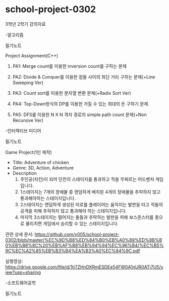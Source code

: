 # school-project-0302

3학년 2학기 강의자료


-알고리즘

  필기노트
  
  Project Assignment(C++)
  
  1. PA1: Merge count를 이용한 inversion count를 구하는 문제
  
  2. PA2: Divide & Conquer를 이용한 점들 사이의 최단 거리 구하는 문제(+Line Sweeping Ver)
  
  3. PA3: Count sort를 이용한 문자열 변환 문제(+Radix Sort Ver)
  
  4. PA4: Top-Down방식의 DP를 이용한 가질 수 있는 최대의 돈 구하기 문제 
  
  5. PA5: DFS를 이용한 N X N 격자 경로의 simple path count 문제(+Non Recursive Ver) 
    

-인터렉티브 미디어

  필기노트
  
  Game Project(1인 제작)
  
  - Title: Adventure of chicken
  - Genre: 3D, Action, Adventure
  - Description
    1. 주인공(치킨)이 되어 던전의 스테이지를 통과하고 적을 무찌르는 어드벤처 게임입니다. 
    2. 1스테이지는 7개의 장애물 중 랜덤하게 배치된 4개의 장애물을 추락하지 않고 통과해야하는 스테이지입니다.
    3. 2스테이지는 랜덤하게 생성된 미로를 플레이어는 움직이는 발판을 타고 적들의 공격을 피해 추락하지 않고 통과해야 하는 스테이지입니다.
    4. 마지막 3스테이지는 떨어지는 돌들과 추락하는 발판을 피해 보스몬스터를 총으로 물리치면 게임에서 승리할 수 있는 스테이지입니다.
  
  관련 상세 문서: 
  https://github.com/y005/school-project-0302/blob/master/%EC%9D%B8%ED%84%B0%EB%A0%89%ED%8B%B0%EB%B8%8C%20%EB%AF%B8%EB%94%94%EC%96%B4/%EC%B5%9C%EC%A2%85%EB%B3%B4%EA%B3%A0%EC%84%9C.pdf
  
  실행영상: https://drive.google.com/file/d/1tj7ZHnDXRmESDEe54FW0A1nUR0ATj7U5/view?usp=sharing


-소프트웨어공학

  필기노트
  
